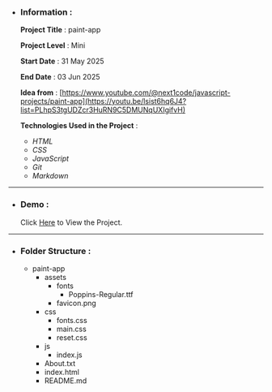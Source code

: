 - ### Information :

  **Project Title** : paint-app

  **Project Level** : Mini

  **Start Date** : 31 May 2025

  **End Date** : 03 Jun 2025

  **Idea from** : [https://www.youtube.com/@next1code/javascript-projects/paint-app](https://youtu.be/lsist6hq6J4?list=PLhpS3tgUDZcr3HuRN9C5DMUNqUXIgifvH)

  **Technologies Used in the Project** :

  - _HTML_
  - _CSS_
  - _JavaScript_
  - _Git_
  - _Markdown_

---

- ### Demo :

  Click [Here](https://hojjatgholamzadeh1997.github.io/paint-app/) to View the Project.

---

- ### Folder Structure :

  - paint-app
    - assets
      - fonts
        - Poppins-Regular.ttf
      - favicon.png
    - css
      - fonts.css
      - main.css
      - reset.css
    - js
      - index.js
    - About.txt
    - index.html
    - README.md
